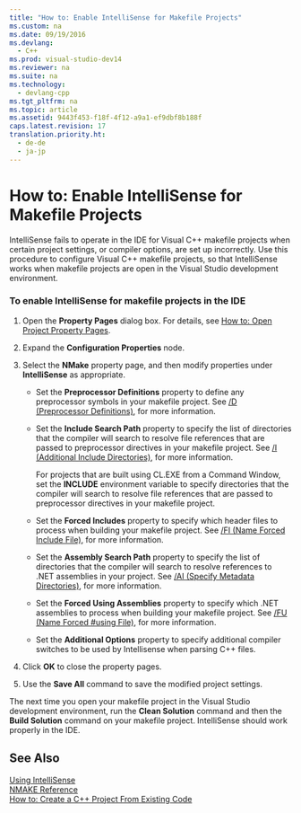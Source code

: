 ```yaml
---
title: "How to: Enable IntelliSense for Makefile Projects"
ms.custom: na
ms.date: 09/19/2016
ms.devlang: 
  - C++
ms.prod: visual-studio-dev14
ms.reviewer: na
ms.suite: na
ms.technology: 
  - devlang-cpp
ms.tgt_pltfrm: na
ms.topic: article
ms.assetid: 9443f453-f18f-4f12-a9a1-ef9dbf8b188f
caps.latest.revision: 17
translation.priority.ht: 
  - de-de
  - ja-jp
---
```

# How to: Enable IntelliSense for Makefile Projects
IntelliSense fails to operate in the IDE for Visual C++ makefile projects when certain project settings, or compiler options, are set up incorrectly. Use this procedure to configure Visual C++ makefile projects, so that IntelliSense works when makefile projects are open in the Visual Studio development environment.  
  
### To enable IntelliSense for makefile projects in the IDE  
  
1.  Open the **Property Pages** dialog box. For details, see [How to: Open Project Property Pages](../vs140/How-to--Open-Project-Property-Pages.md).  
  
2.  Expand the **Configuration Properties** node.  
  
3.  Select the **NMake** property page, and then modify properties under **IntelliSense** as appropriate.  
  
    -   Set the **Preprocessor Definitions** property to define any preprocessor symbols in your makefile project. See [/D (Preprocessor Definitions)](../Topic/-D%20\(Preprocessor%20Definitions\).md), for more information.  
  
    -   Set the **Include Search Path** property to specify the list of directories that the compiler will search to resolve file references that are passed to preprocessor directives in your makefile project. See [/I (Additional Include Directories)](../vs140/-I--Additional-Include-Directories-.md), for more information.  
  
         For projects that are built using CL.EXE from a Command Window, set the **INCLUDE** environment variable to specify directories that the compiler will search to resolve file references that are passed to preprocessor directives in your makefile project.  
  
    -   Set the **Forced Includes** property to specify which header files to process when building your makefile project. See [/FI (Name Forced Include File)](../Topic/-FI%20\(Name%20Forced%20Include%20File\).md), for more information.  
  
    -   Set the **Assembly Search Path** property to specify the list of directories that the compiler will search to resolve references to .NET assemblies in your project. See [/AI (Specify Metadata Directories)](../Topic/-AI%20\(Specify%20Metadata%20Directories\).md), for more information.  
  
    -   Set the **Forced Using Assemblies** property to specify which .NET assemblies to process when building your makefile project. See [/FU (Name Forced #using File)](../vs140/-FU--Name-Forced-#using-File-.md), for more information.  
  
    -   Set the **Additional Options** property to specify additional compiler switches to be used by Intellisense when parsing C++ files.  
  
4.  Click **OK** to close the property pages.  
  
5.  Use the **Save All** command to save the modified project settings.  
  
 The next time you open your makefile project in the Visual Studio development environment, run the **Clean Solution** command and then the **Build Solution** command on your makefile project. IntelliSense should work properly in the IDE.  
  
## See Also  
 [Using IntelliSense](../vs140/Using-IntelliSense.md)   
 [NMAKE Reference](../vs140/NMAKE-Reference.md)   
 [How to: Create a C++ Project From Existing Code](../vs140/How-to--Create-a-C---Project-from-Existing-Code.md)